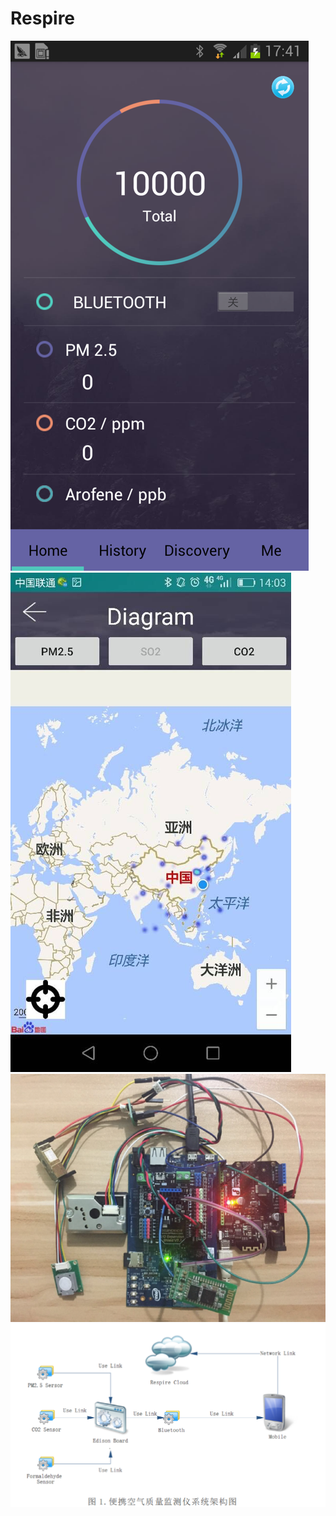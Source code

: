 # Respire
![](https://github.com/jinqingxu/Respire/raw/master/UI_one.png)
![](https://github.com/jinqingxu/Respire/raw/master/UI_two.png)
![](https://github.com/jinqingxu/Respire/raw/master/hardware.png)
![](https://github.com/jinqingxu/Respire/raw/master/archietcture.png)
